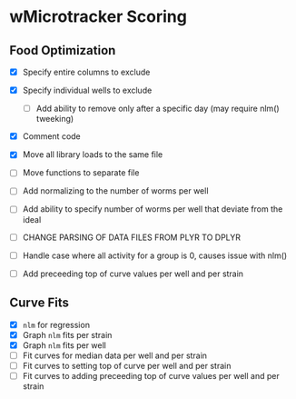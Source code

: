 wMicrotracker Scoring
=====================

## Food Optimization

- [X] Specify entire columns to exclude 
- [X] Specify individual wells to exclude
  - [ ] Add ability to remove only after a specific day (may require nlm() tweeking)
- [X] Comment code
- [X] Move all library loads to the same file
- [ ] Move functions to separate file
- [ ] Add normalizing to the number of worms per well
- [ ] Add ability to specify number of worms per well that deviate from the ideal
- [ ] CHANGE PARSING OF DATA FILES FROM PLYR TO DPLYR
- [ ] Handle case where all activity for a group is 0, causes issue with nlm()
- [ ] Add preceeding top of curve values per well and per strain



## Curve Fits

- [X] `nlm` for regression
- [X] Graph `nlm` fits per strain
- [X] Graph `nlm` fits per well
- [ ] Fit curves for median data per well and per strain
- [ ] Fit curves to setting top of curve per well and per strain
- [ ] Fit curves to adding preceeding top of curve values per well and per strain
